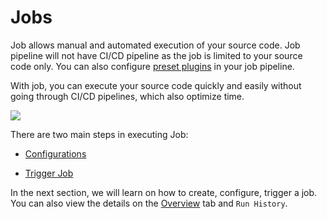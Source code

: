 # Jobs

Job allows manual and automated execution of your source code. Job pipeline will not have CI/CD pipeline as the job is limited to your source code only. You can also configure [preset plugins](../creating-application/workflow/pre-post-tasks.md#configure-a-task-using-preset-plugins) in your job pipeline.

With job, you can execute your source code quickly and easily without going through CI/CD pipelines, which also optimize time.

![](https://devtron-public-asset.s3.us-east-2.amazonaws.com/images/create-job/jobs.jpg)

There are two main steps in executing Job:

* [Configurations](configuration-job.md)

* [Trigger Job](triggering-job.md)

In the next section, we will learn on how to create, configure, trigger a job. You can also view the details on the [Overview](overview-job.md) tab and `Run History`.



